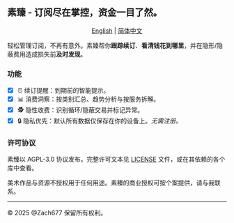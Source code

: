 ## 素臻 - 订阅尽在掌控，资金一目了然。

<p align="center">
  <a href="README.md">English</a> |
  <a href="/Resources/i18n/zh-Hans/README.md">简体中文</a>
</p>

轻松管理订阅，不再有意外。素臻帮你**跟踪续订**、**看清钱花到哪里**，并在隐形/隐蔽费用造成损失前**及时发现**。

### 功能

- [x] ⏰ 续订提醒：到期前的智能提示。
- [x] 📊 消费洞察：按类别汇总、趋势分析与按服务拆解。
- [x] 🕵️ 隐性收费：识别循环/隐蔽交易并标记异常。
- [x] 🔒 隐私优先：默认所有数据仅保存在你的设备上。*无需注册。*

### 许可协议

素臻以 AGPL-3.0 协议发布。完整许可文本见 [LICENSE](./LICENSE) 文件，或在其依赖的各个库中查看。

美术作品与资源不授权用于任何用途。素臻的商业授权可按个案提供，请与我联系。

---

© 2025 @Zach677 保留所有权利。
